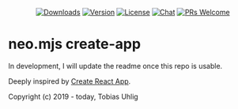 <p align="center">
  <a href="https://npmcharts.com/compare/neo.mjs-create-app?minimal=true"><img src="https://img.shields.io/npm/dm/neo.mjs-create-app.svg" alt="Downloads"></a>
  <a href="https://www.npmjs.com/package/neo.mjs-create-app"><img src="https://img.shields.io/npm/v/neo.mjs-create-app.svg" alt="Version"></a>
  <a href="https://www.npmjs.com/package/neo.mjs-create-app"><img src="https://img.shields.io/npm/l/neo.mjs-create-app.svg" alt="License"></a>
  <a href="https://discordapp.com/channels/656620537514164249"><img src="https://img.shields.io/discord/656620537514164249?label=discord%20chat" alt="Chat"></a>
  <a href="./CONTRIBUTING.md"><img src="https://img.shields.io/badge/PRs-welcome-green.svg" alt="PRs Welcome"></a>
</p>

# neo.mjs create-app

In development, I will update the readme once this repo is usable.

Deeply inspired by <a href="https://github.com/facebook/create-react-app">Create React App</a>.

Copyright (c) 2019 - today, Tobias Uhlig